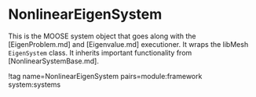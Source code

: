# NonlinearEigenSystem

This is the MOOSE system object that goes along with the [EigenProblem.md] and
[Eigenvalue.md] executioner. It wraps the libMesh `EigenSystem` class. It
inherits important functionality from [NonlinearSystemBase.md].

!tag name=NonlinearEigenSystem pairs=module:framework system:systems
